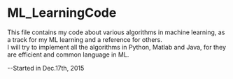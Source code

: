 # ML_LearningCode

This file contains my code about various algorithms in machine learning, as a track for my ML learning and a reference for others.  
I will try to implement all the algorithms in Python, Matlab and Java, for they are efficient and common language in ML.  

--Started in Dec.17th, 2015
